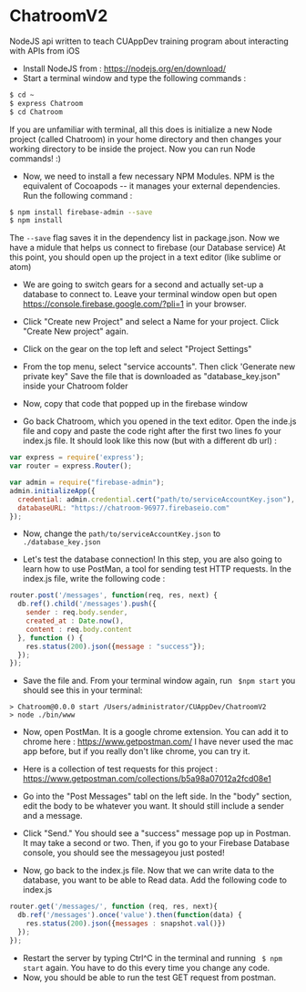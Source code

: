 # ChatroomV2

NodeJS api written to teach CUAppDev training program about interacting with APIs from iOS

 *  Install NodeJS from : https://nodejs.org/en/download/
 * Start a terminal window and type the following commands : 
```sh
$ cd ~
$ express Chatroom
$ cd Chatroom
```
If you are unfamiliar with terminal, all this does is initialize a new Node project (called Chatroom) in your home directory and then changes your working directory to be inside the project.  Now you can run Node commands! :) 

*  Now, we need to install a few necessary NPM Modules. NPM is the equivalent of Cocoapods -- it manages your external dependencies.  Run the following command : 
```sh
$ npm install firebase-admin --save
$ npm install
```
The `--save` flag saves it in the dependency list in package.json. Now we have a midule that helps us connect to firebase (our Database service) At this point, you should open up the project in a text editor (like sublime or atom)

* We are going to switch gears for a second and actually set-up a database to connect to.  Leave your terminal window open but open https://console.firebase.google.com/?pli=1 in your browser. 
* Click "Create new Project" and select a Name for your project.   Click "Create New project" again. 

* Click on the gear on the top left and select "Project Settings"
* From the top menu, select "service accounts".  Then click 'Generate new private key"  Save the file that is downloaded as "database_key.json" inside your Chatroom folder
* Now, copy that code that popped up in the firebase window
* Go back Chatroom, which you opened in the text editor. Open the inde.js file and copy and paste the code right after the first two lines fo your index.js file. It should look like this now (but with a different db url) : 
```js
var express = require('express');
var router = express.Router();

var admin = require("firebase-admin");
admin.initializeApp({
  credential: admin.credential.cert("path/to/serviceAccountKey.json"),
  databaseURL: "https://chatroom-96977.firebaseio.com"
});
```
* Now, change the `path/to/serviceAccountKey.json`  to `./database_key.json`

* Let's test the database connection! In this step, you are also going to learn how to use PostMan, a tool for sending test HTTP requests.  In the index.js file, write the following code : 

```js
router.post('/messages', function(req, res, next) {
  db.ref().child('/messages').push({
    sender : req.body.sender,
    created_at : Date.now(),
    content : req.body.content
  }, function () {
    res.status(200).json({message : "success"});
  });
});
```
* Save the file and. From your terminal window again, run ` $npm start` you should see this in your terminal: 
```
> Chatroom@0.0.0 start /Users/administrator/CUAppDev/ChatroomV2
> node ./bin/www
```

* Now, open PostMan.  It is a google chrome extension. You can add it to chrome here : https://www.getpostman.com/
I have never used the mac app before, but if you really don't like chrome, you can try it. 

* Here is a collection of test requests for this project : https://www.getpostman.com/collections/b5a98a07012a2fcd08e1

* Go into the "Post Messages" tabl on the left side. In the "body" section, edit the body to be whatever you want. It should still include a sender and a message.  

* Click "Send."  You should see a "success" message pop up in Postman.  It may take a second or two. Then, if you go to your Firebase Database console, you should see the messageyou just posted! 

* Now, go back to the index.js file.  Now that we can write data to the database, you want to be able to Read data.  Add the following code to index.js 

```js
router.get('/messages/', function (req, res, next){
  db.ref('/messages').once('value').then(function(data) {
    res.status(200).json({messages : snapshot.val()})
  });
});
```
* Restart the server by typing Ctrl^C in the terminal and running ` $ npm start` again.  You have to do this every time you change any code. 
* Now, you should be able to run the test GET request from postman.  

